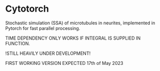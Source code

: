 # Cytotorch
 Stochastic simulation (SSA) of microtubules in neurites, implemented in Pytorch for fast parallel processing. 

TIME DEPENDENCY ONLY WORKS IF INTEGRAL IS SUPPLIED IN FUNCTION.

!STILL HEAVILY UNDER DEVELOPMENT!

FIRST WORKING VERSION EXPECTED 17th of May 2023
